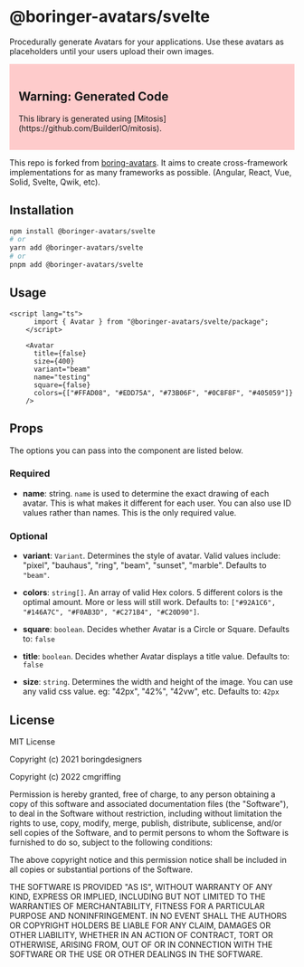 # @boringer-avatars/svelte

Procedurally generate Avatars for your applications. Use these avatars as placeholders until your users upload their own images.

<div style="background: rgba(255, 0, 0, 0.2); padding:1rem;">
  <h2>Warning: Generated Code</h2>

  <p>This library is generated using [Mitosis](https://github.com/BuilderIO/mitosis).</p>
</div>

This repo is forked from [boring-avatars](https://boringavatars.com). It aims to create cross-framework implementations for as many frameworks as possible. (Angular, React, Vue, Solid, Svelte, Qwik, etc).

## Installation

```bash
npm install @boringer-avatars/svelte
# or
yarn add @boringer-avatars/svelte
# or
pnpm add @boringer-avatars/svelte
```

## Usage


```
<script lang="ts">
      import { Avatar } from "@boringer-avatars/svelte/package";
    </script>

    <Avatar
      title={false}
      size={400}
      variant="beam"
      name="testing"
      square={false}
      colors={["#FFAD08", "#EDD75A", "#73B06F", "#0C8F8F", "#405059"]}
    />
```

## Props

The options you can pass into the component are listed below.

### Required

- **name**: string. `name` is used to determine the exact drawing of each avatar. This is what makes it different for each user. You can also use ID values rather than names. This is the only required value.

### Optional

- **variant**: `Variant`. Determines the style of avatar. Valid values include: "pixel", "bauhaus", "ring", "beam", "sunset", "marble". Defaults to `"beam"`.

- **colors**: `string[]`. An array of valid Hex colors. 5 different colors is the optimal amount. More or less will still work. Defaults to: `["#92A1C6", "#146A7C", "#F0AB3D", "#C271B4", "#C20D90"]`.

- **square**: `boolean`. Decides whether Avatar is a Circle or Square. Defaults to: `false`

- **title**: `boolean`. Decides whether Avatar displays a title value. Defaults to: `false`

- **size**: `string`. Determines the width and height of the image. You can use any valid css value. eg: "42px", "42%", "42vw", etc. Defaults to: `42px`

## License

MIT License

Copyright (c) 2021 boringdesigners

Copyright (c) 2022 cmgriffing

Permission is hereby granted, free of charge, to any person obtaining a copy
of this software and associated documentation files (the "Software"), to deal
in the Software without restriction, including without limitation the rights
to use, copy, modify, merge, publish, distribute, sublicense, and/or sell
copies of the Software, and to permit persons to whom the Software is
furnished to do so, subject to the following conditions:

The above copyright notice and this permission notice shall be included in all
copies or substantial portions of the Software.

THE SOFTWARE IS PROVIDED "AS IS", WITHOUT WARRANTY OF ANY KIND, EXPRESS OR
IMPLIED, INCLUDING BUT NOT LIMITED TO THE WARRANTIES OF MERCHANTABILITY,
FITNESS FOR A PARTICULAR PURPOSE AND NONINFRINGEMENT. IN NO EVENT SHALL THE
AUTHORS OR COPYRIGHT HOLDERS BE LIABLE FOR ANY CLAIM, DAMAGES OR OTHER
LIABILITY, WHETHER IN AN ACTION OF CONTRACT, TORT OR OTHERWISE, ARISING FROM,
OUT OF OR IN CONNECTION WITH THE SOFTWARE OR THE USE OR OTHER DEALINGS IN THE
SOFTWARE.
